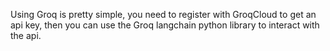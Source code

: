 Using Groq is pretty simple, you need to register with GroqCloud to get an api key, then you can use the Groq langchain python library to interact with the api.   


